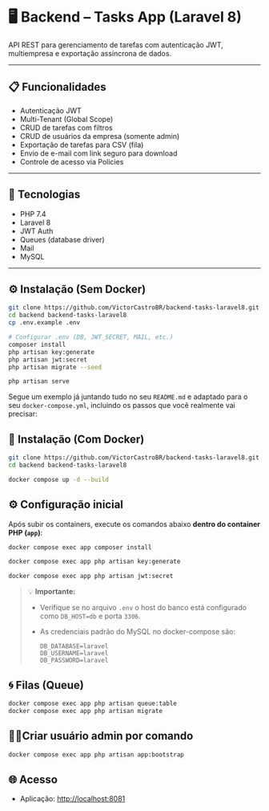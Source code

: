 # 🖥️ Backend – Tasks App (Laravel 8)

API REST para gerenciamento de tarefas com autenticação JWT, multiempresa e exportação assíncrona de dados.

---

## 📋 Funcionalidades

- Autenticação JWT
- Multi-Tenant (Global Scope)
- CRUD de tarefas com filtros
- CRUD de usuários da empresa (somente admin)
- Exportação de tarefas para CSV (fila)
- Envio de e-mail com link seguro para download
- Controle de acesso via Policies

---

## 🚀 Tecnologias

- PHP 7.4  
- Laravel 8  
- JWT Auth  
- Queues (database driver)  
- Mail  
- MySQL  

---

## ⚙️ Instalação (Sem Docker)

```bash
git clone https://github.com/VictorCastroBR/backend-tasks-laravel8.git
cd backend backend-tasks-laravel8
cp .env.example .env

# Configurar .env (DB, JWT_SECRET, MAIL, etc.)
composer install
php artisan key:generate
php artisan jwt:secret
php artisan migrate --seed

php artisan serve
```

Segue um exemplo já juntando tudo no seu `README.md` e adaptado para o seu `docker-compose.yml`, incluindo os passos que você realmente vai precisar:


## 🐳 Instalação (Com Docker)

```bash
git clone https://github.com/VictorCastroBR/backend-tasks-laravel8.git
cd backend backend-tasks-laravel8

docker compose up -d --build
````

## ⚙️ Configuração inicial

Após subir os containers, execute os comandos abaixo **dentro do container PHP (`app`)**:

```bash
docker compose exec app composer install

docker compose exec app php artisan key:generate

docker compose exec app php artisan jwt:secret
```

> 💡 **Importante:**
>
> * Verifique se no arquivo `.env` o host do banco está configurado como `DB_HOST=db` e porta `3306`.
> * As credenciais padrão do MySQL no docker-compose são:
>
>   ```
>   DB_DATABASE=laravel
>   DB_USERNAME=laravel
>   DB_PASSWORD=laravel
>   ```

## 🌀 Filas (Queue)

```bash
docker compose exec app php artisan queue:table
docker compose exec app php artisan migrate
```

## 🕺🏽Criar usuário admin por comando

```bash
docker compose exec app php artisan app:bootstrap
```

## 🌐 Acesso

* Aplicação: [http://localhost:8081](http://localhost:8081)

